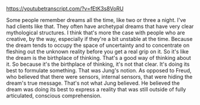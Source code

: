 https://youtubetranscript.com/?v=fEtK3s8VoRU

 Some people remember dreams all the time, like two or three a night. I've had clients like that. They often have archetypal dreams that have very clear mythological structures. I think that's more the case with people who are creative, by the way, especially if they're a bit unstable at the time. Because the dream tends to occupy the space of uncertainty and to concentrate on fleshing out the unknown reality before you get a real grip on it. So it's like the dream is the birthplace of thinking. That's a good way of thinking about it. So because it's the birthplace of thinking, it's not that clear. It's doing its best to formulate something. That was Jung's notion. As opposed to Freud, who believed that there were sensors, internal sensors, that were hiding the dream's true message. That's not what Jung believed. He believed the dream was doing its best to express a reality that was still outside of fully articulated, conscious comprehension.